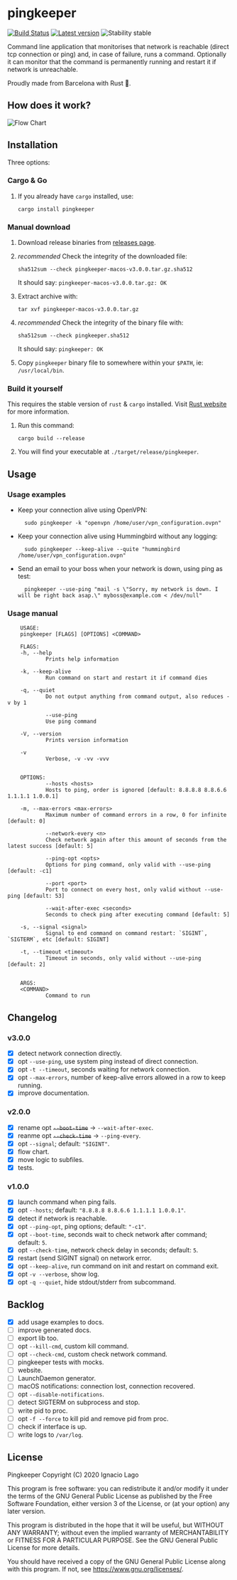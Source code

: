 # pingkeeper

[![Build Status](https://travis-ci.org/ignlg/pingkeeper.svg?branch=master)](https://travis-ci.org/ignlg/pingkeeper)
[![Latest version](https://img.shields.io/crates/v/online.svg)](https://crates.io/crates/online)
![Stability stable](https://img.shields.io/badge/stability-stable-green.svg)

Command line application that monitorises that network is reachable (direct tcp connection or ping) and, in case of failure, runs a command. Optionally it can monitor that the command is permanently running and restart it if network is unreachable.

Proudly made from Barcelona with Rust 🦀.

## How does it work?

![Flow Chart](assets/Pingkeeper-flowchart.png)

## Installation

Three options:

### Cargo & Go

1.  If you already have `cargo` installed, use:

        cargo install pingkeeper

### Manual download

1.  Download release binaries from [releases page](https://github.com/ignlg/pingkeeper/releases).

1.  _recommended_ Check the integrity of the downloaded file:

        sha512sum --check pingkeeper-macos-v3.0.0.tar.gz.sha512

    It should say: `pingkeeper-macos-v3.0.0.tar.gz: OK`

1.  Extract archive with:

        tar xvf pingkeeper-macos-v3.0.0.tar.gz

1.  _recommended_ Check the integrity of the binary file with:

        sha512sum --check pingkeeper.sha512

    It should say: `pingkeeper: OK`

1.  Copy `pingkeeper` binary file to somewhere within your `$PATH`, ie: `/usr/local/bin`.

### Build it yourself

This requires the stable version of `rust` & `cargo` installed. Visit [Rust website](https://www.rust-lang.org/) for more information.

1.  Run this command:

        cargo build --release

2.  You will find your executable at `./target/release/pingkeeper`.

## Usage

### Usage examples

- Keep your connection alive using OpenVPN:

        sudo pingkeeper -k "openvpn /home/user/vpn_configuration.ovpn"

* Keep your connection alive using Hummingbird without any logging:

        sudo pingkeeper --keep-alive --quite "hummingbird /home/user/vpn_configuration.ovpn"

* Send an email to your boss when your network is down, using ping as test:

        pingkeeper --use-ping "mail -s \"Sorry, my network is down. I will be right back asap.\" myboss@example.com < /dev/null"

### Usage manual

        USAGE:
        pingkeeper [FLAGS] [OPTIONS] <COMMAND>

        FLAGS:
        -h, --help
                Prints help information

        -k, --keep-alive
                Run command on start and restart it if command dies

        -q, --quiet
                Do not output anything from command output, also reduces -v by 1

                --use-ping
                Use ping command

        -V, --version
                Prints version information

        -v
                Verbose, -v -vv -vvv


        OPTIONS:
                --hosts <hosts>
                Hosts to ping, order is ignored [default: 8.8.8.8 8.8.6.6 1.1.1.1 1.0.0.1]

        -m, --max-errors <max-errors>
                Maximum number of command errors in a row, 0 for infinite [default: 0]

                --network-every <n>
                Check network again after this amount of seconds from the latest success [default: 5]

                --ping-opt <opts>
                Options for ping command, only valid with --use-ping [default: -c1]

                --port <port>
                Port to connect on every host, only valid without --use-ping [default: 53]

                --wait-after-exec <seconds>
                Seconds to check ping after executing command [default: 5]

        -s, --signal <signal>
                Signal to end command on command restart: `SIGINT`, `SIGTERM`, etc [default: SIGINT]

        -t, --timeout <timeout>
                Timeout in seconds, only valid without --use-ping [default: 2]


        ARGS:
        <COMMAND>
                Command to run

## Changelog

### v3.0.0

- [x] detect network connection directly.
- [x] opt `--use-ping`, use system ping instead of direct connection.
- [x] opt `-t --timeout`, seconds waiting for network connection.
- [x] opt `--max-errors`, number of keep-alive errors allowed in a row to keep running.
- [x] improve documentation.

### v2.0.0

- [x] rename opt ~~`--boot-time`~~ -> `--wait-after-exec`.
- [x] reanme opt ~~`--check-time`~~ -> `--ping-every`.
- [x] opt `--signal`; default: `"SIGINT"`.
- [x] flow chart.
- [x] move logic to subfiles.
- [x] tests.

### v1.0.0

- [x] launch command when ping fails.
- [x] opt `--hosts`; default: `"8.8.8.8 8.8.6.6 1.1.1.1 1.0.0.1"`.
- [x] detect if network is reachable.
- [x] opt `--ping-opt`, ping options; default: `"-c1"`.
- [x] opt `--boot-time`, seconds wait to check network after command; default: `5`.
- [x] opt `--check-time`, network check delay in seconds; default: `5`.
- [x] restart (send SIGINT signal) on network error.
- [x] opt `--keep-alive`, run command on init and restart on command exit.
- [x] opt `-v --verbose`, show log.
- [x] opt `-q --quiet`, hide stdout/stderr from subcommand.

## Backlog

- [x] add usage examples to docs.
- [ ] improve generated docs.
- [ ] export lib too.
- [ ] opt `--kill-cmd`, custom kill command.
- [ ] opt `--check-cmd`, custom check network command.
- [ ] pingkeeper tests with mocks.
- [ ] website.
- [ ] LaunchDaemon generator.
- [ ] macOS notifications: connection lost, connection recovered.
- [ ] opt `--disable-notifications`.
- [ ] detect SIGTERM on subprocess and stop.
- [ ] write pid to proc.
- [ ] opt `-f --force` to kill pid and remove pid from proc.
- [ ] check if interface is up.
- [ ] write logs to `/var/log`.

## License

Pingkeeper
Copyright (C) 2020 Ignacio Lago

This program is free software: you can redistribute it and/or modify
it under the terms of the GNU General Public License as published by
the Free Software Foundation, either version 3 of the License, or
(at your option) any later version.

This program is distributed in the hope that it will be useful,
but WITHOUT ANY WARRANTY; without even the implied warranty of
MERCHANTABILITY or FITNESS FOR A PARTICULAR PURPOSE. See the
GNU General Public License for more details.

You should have received a copy of the GNU General Public License
along with this program. If not, see <https://www.gnu.org/licenses/>.
